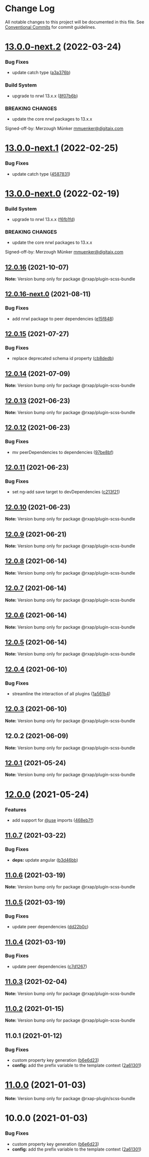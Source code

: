 # Change Log

All notable changes to this project will be documented in this file.
See [Conventional Commits](https://conventionalcommits.org) for commit guidelines.

# [13.0.0-next.2](https://gitlab.com/rxap/schematics/compare/@rxap/plugin-scss-bundle@12.0.16...@rxap/plugin-scss-bundle@13.0.0-next.2) (2022-03-24)


### Bug Fixes

* update catch type ([a3a376b](https://gitlab.com/rxap/schematics/commit/a3a376be772f10889a1f7e1afdf18895ce070d9e))


### Build System

* upgrade to nrwl 13.x.x ([8f07b6b](https://gitlab.com/rxap/schematics/commit/8f07b6b82fb82e8b70fbc82bd91a08d69cc52692))


### BREAKING CHANGES

* update the core nrwl packages to 13.x.x

Signed-off-by: Merzough Münker <mmuenker@digitaix.com>





# [13.0.0-next.1](https://gitlab.com/rxap/schematics/compare/@rxap/plugin-scss-bundle@13.0.0-next.0...@rxap/plugin-scss-bundle@13.0.0-next.1) (2022-02-25)


### Bug Fixes

* update catch type ([4587831](https://gitlab.com/rxap/schematics/commit/45878319c926061dc8995c568278c4ae7a903feb))





# [13.0.0-next.0](https://gitlab.com/rxap/schematics/compare/@rxap/plugin-scss-bundle@12.0.16...@rxap/plugin-scss-bundle@13.0.0-next.0) (2022-02-19)


### Build System

* upgrade to nrwl 13.x.x ([f6fb1fd](https://gitlab.com/rxap/schematics/commit/f6fb1fde34006136be4dadd72795d2d43207072a))


### BREAKING CHANGES

* update the core nrwl packages to 13.x.x

Signed-off-by: Merzough Münker <mmuenker@digitaix.com>





## [12.0.16](https://gitlab.com/rxap/schematics/compare/@rxap/plugin-scss-bundle@12.0.16-next.0...@rxap/plugin-scss-bundle@12.0.16) (2021-10-07)

**Note:** Version bump only for package @rxap/plugin-scss-bundle





## [12.0.16-next.0](https://gitlab.com/rxap/schematics/compare/@rxap/plugin-scss-bundle@12.0.15...@rxap/plugin-scss-bundle@12.0.16-next.0) (2021-08-11)


### Bug Fixes

* add nrwl package to peer dependencies ([e15f848](https://gitlab.com/rxap/schematics/commit/e15f848369366bad60b63b32c7e71710b1ded826))





## [12.0.15](https://gitlab.com/rxap/schematics/compare/@rxap/plugin-scss-bundle@12.0.14...@rxap/plugin-scss-bundle@12.0.15) (2021-07-27)


### Bug Fixes

* replace deprecated schema id property ([cb8dedb](https://gitlab.com/rxap/schematics/commit/cb8dedb0c15c774f6c101df150f0d98242bc511a))





## [12.0.14](https://gitlab.com/rxap/schematics/compare/@rxap/plugin-scss-bundle@12.0.13...@rxap/plugin-scss-bundle@12.0.14) (2021-07-09)

**Note:** Version bump only for package @rxap/plugin-scss-bundle





## [12.0.13](https://gitlab.com/rxap/schematics/compare/@rxap/plugin-scss-bundle@12.0.12...@rxap/plugin-scss-bundle@12.0.13) (2021-06-23)

**Note:** Version bump only for package @rxap/plugin-scss-bundle





## [12.0.12](https://gitlab.com/rxap/schematics/compare/@rxap/plugin-scss-bundle@12.0.11...@rxap/plugin-scss-bundle@12.0.12) (2021-06-23)


### Bug Fixes

* mv peerDependencies to dependencies ([97be8bf](https://gitlab.com/rxap/schematics/commit/97be8bf8395ede8e5a50804b9ad7f72fde12bc81))





## [12.0.11](https://gitlab.com/rxap/schematics/compare/@rxap/plugin-scss-bundle@12.0.10...@rxap/plugin-scss-bundle@12.0.11) (2021-06-23)


### Bug Fixes

* set ng-add save target to devDependencies ([c213f21](https://gitlab.com/rxap/schematics/commit/c213f21067e8bb280a48ae726840bfe0f5c4ff11))





## [12.0.10](https://gitlab.com/rxap/schematics/compare/@rxap/plugin-scss-bundle@12.0.9...@rxap/plugin-scss-bundle@12.0.10) (2021-06-23)

**Note:** Version bump only for package @rxap/plugin-scss-bundle





## [12.0.9](https://gitlab.com/rxap/packages/compare/@rxap/plugin-scss-bundle@12.0.8...@rxap/plugin-scss-bundle@12.0.9) (2021-06-21)

**Note:** Version bump only for package @rxap/plugin-scss-bundle





## [12.0.8](https://gitlab.com/rxap/packages/compare/@rxap/plugin-scss-bundle@12.0.7...@rxap/plugin-scss-bundle@12.0.8) (2021-06-14)

**Note:** Version bump only for package @rxap/plugin-scss-bundle





## [12.0.7](https://gitlab.com/rxap/packages/compare/@rxap/plugin-scss-bundle@12.0.6...@rxap/plugin-scss-bundle@12.0.7) (2021-06-14)

**Note:** Version bump only for package @rxap/plugin-scss-bundle





## [12.0.6](https://gitlab.com/rxap/packages/compare/@rxap/plugin-scss-bundle@12.0.5...@rxap/plugin-scss-bundle@12.0.6) (2021-06-14)

**Note:** Version bump only for package @rxap/plugin-scss-bundle





## [12.0.5](https://gitlab.com/rxap/packages/compare/@rxap/plugin-scss-bundle@12.0.4...@rxap/plugin-scss-bundle@12.0.5) (2021-06-14)

**Note:** Version bump only for package @rxap/plugin-scss-bundle





## [12.0.4](https://gitlab.com/rxap/packages/compare/@rxap/plugin-scss-bundle@12.0.3...@rxap/plugin-scss-bundle@12.0.4) (2021-06-10)


### Bug Fixes

* streamline the interaction of all plugins ([1a561b4](https://gitlab.com/rxap/packages/commit/1a561b4509478d840be687a6c78d1cc1fba68deb))





## [12.0.3](https://gitlab.com/rxap/packages/compare/@rxap/plugin-scss-bundle@12.0.2...@rxap/plugin-scss-bundle@12.0.3) (2021-06-10)

**Note:** Version bump only for package @rxap/plugin-scss-bundle





## 12.0.2 (2021-06-09)

**Note:** Version bump only for package @rxap/plugin-scss-bundle





## [12.0.1](https://gitlab.com/rxap/packages/compare/@rxap/plugin-scss-bundle@12.0.0...@rxap/plugin-scss-bundle@12.0.1) (2021-05-24)

**Note:** Version bump only for package @rxap/plugin-scss-bundle





# [12.0.0](https://gitlab.com/rxap/packages/compare/@rxap/plugin-scss-bundle@11.0.7...@rxap/plugin-scss-bundle@12.0.0) (2021-05-24)


### Features

* add support for [@use](https://gitlab.com/use) imports ([468eb7f](https://gitlab.com/rxap/packages/commit/468eb7f8f65c99cb31ba65f4d4665d9d3c3ff36b))





## [11.0.7](https://gitlab.com/rxap/packages/compare/@rxap/plugin-scss-bundle@11.0.6...@rxap/plugin-scss-bundle@11.0.7) (2021-03-22)


### Bug Fixes

* **deps:** update angular ([b3d46bb](https://gitlab.com/rxap/packages/commit/b3d46bbaf3fe948cf1cf8b37a14a467dfc608221))





## [11.0.6](https://gitlab.com/rxap/packages/compare/@rxap/plugin-scss-bundle@11.0.5...@rxap/plugin-scss-bundle@11.0.6) (2021-03-19)

**Note:** Version bump only for package @rxap/plugin-scss-bundle





## [11.0.5](https://gitlab.com/rxap/packages/compare/@rxap/plugin-scss-bundle@11.0.4...@rxap/plugin-scss-bundle@11.0.5) (2021-03-19)


### Bug Fixes

* update peer dependencies ([dd22b0c](https://gitlab.com/rxap/packages/commit/dd22b0ce053bc266c7aea659a2faf3be39f424e7))





## [11.0.4](https://gitlab.com/rxap/packages/compare/@rxap/plugin-scss-bundle@11.0.3...@rxap/plugin-scss-bundle@11.0.4) (2021-03-19)


### Bug Fixes

* update peer dependencies ([c7d1267](https://gitlab.com/rxap/packages/commit/c7d12671f3efc198985cddee92caa2558e74b023))





## [11.0.3](https://gitlab.com/rxap/packages/compare/@rxap/plugin-scss-bundle@11.0.2...@rxap/plugin-scss-bundle@11.0.3) (2021-02-04)

**Note:** Version bump only for package @rxap/plugin-scss-bundle





## [11.0.2](https://gitlab.com/rxap/packages/compare/@rxap/plugin-scss-bundle@11.0.1...@rxap/plugin-scss-bundle@11.0.2) (2021-01-15)

**Note:** Version bump only for package @rxap/plugin-scss-bundle





## 11.0.1 (2021-01-12)


### Bug Fixes

* custom property key generation ([b6e6d23](https://gitlab.com/rxap/packages/commit/b6e6d23215f0b35e0de2d35003b186a3d435b8e4))
* **config:** add the prefix variable to the template context ([2a61301](https://gitlab.com/rxap/packages/commit/2a6130145a8131841bcd57c0777c1ca9388b7914))





# [11.0.0](https://gitlab.com/rxap/packages/compare/@rxap-plugin/scss-bundle@10.0.0...@rxap-plugin/scss-bundle@11.0.0) (2021-01-03)

**Note:** Version bump only for package @rxap-plugin/scss-bundle





# 10.0.0 (2021-01-03)


### Bug Fixes

* custom property key generation ([b6e6d23](https://gitlab.com/rxap/packages/commit/b6e6d23215f0b35e0de2d35003b186a3d435b8e4))
* **config:** add the prefix variable to the template context ([2a61301](https://gitlab.com/rxap/packages/commit/2a6130145a8131841bcd57c0777c1ca9388b7914))
